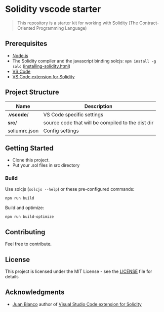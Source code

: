 # Solidity vscode starter

> This repository is a starter kit for working with Solidity (The Contract-Oriented Programming Language)

## Prerequisites

- [Node.js](https://nodejs.org/)
- The Solidity compiler and the javascript binding solcjs: `npm install -g solc` ([installing-solidity.html](http://solidity.readthedocs.io/en/develop/installing-solidity.html))
- [VS Code](https://code.visualstudio.com/)
- [VS Code extension for Solidity](https://github.com/juanfranblanco/vscode-solidity)


## Project Structure

| Name                               | Description                                                  |
| ---------------------------------- | ------------------------------------------------------------ |
| **.vscode**/                       | VS Code specific settings                                    |
| **src**/                           | source code that will be compiled to the dist dir            |
| soliumrc.json                      | Config settings                                              |


## Getting Started

* Clone this project.
* Put your .sol files in src directory

### Build 

Use solcjs (`solcjs --help`) or these pre-configured commands:

```bash
npm run build
```

Build and optimize:

```bash
npm run build-optimize
```


## Contributing

Feel free to contribute.


## License

This project is licensed under the MIT License - see the [LICENSE](LICENSE) file for details

## Acknowledgments

* [Juan Blanco](https://github.com/juanfranblanco) author of [Visual Studio Code extension for Solidity](https://github.com/juanfranblanco/vscode-solidity)

